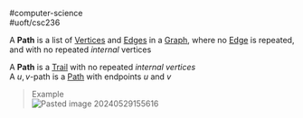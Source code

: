 #computer-science  
#uoft/csc236 

A **Path** is a list of [Vertices](Vertex.md) and [Edges](Edge.md) in a [Graph](Graph.md), where no [Edge](Edge.md) is repeated, and with no repeated *internal* vertices

A **Path** is a [Trail](Trail.md) with no repeated *internal vertices*  
	A $u, v$-path is a [Path](.md) with endpoints $u$ and $v$

> Example  
> 	![Pasted image 20240529155616](Pasted%20image%2020240529155616.png)